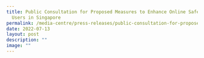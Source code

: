 ```yaml
---
title: Public Consultation for Proposed Measures to Enhance Online Safety for
  Users in Singapore
permalink: /media-centre/press-releases/public-consultation-for-proposed-measures-to-enhance-online-safety/
date: 2022-07-13
layout: post
description: ""
image: ""
---
```

